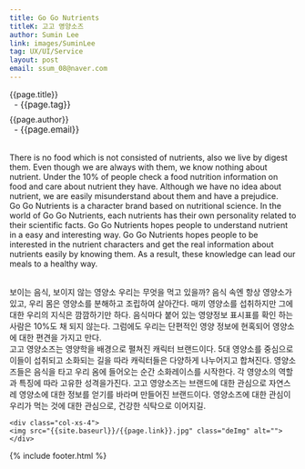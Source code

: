 ```yaml
---
title: Go Go Nutrients
titleK: 고고 영양소즈
author: Sumin Lee
link: images/SuminLee
tag: UX/UI/Service
layout: post
email: ssum_08@naver.com
---	
```


<div class="container">

<div class="deDep">
{{page.title}}<br>
<p style="font-size:15px; margin:0px; padding:0px 0px 0px 8px; margin:0px 0px 8px 0px;">- {{page.tag}}</p>
{{page.author}}<br>
<p style="font-size:15px; margin:0px; padding:0px 0px 0px 8px;">- {{page.email}}</p>
</div>

<br>

<div class="det lato">

<!--영문-->
There is no food which is not consisted of nutrients, also we live by digest them.  Even though we are always with them, we know nothing about nutrient. Under the 10% of people check a food nutrition information on food and care about nutrient they have. Although we have no idea about nutrient, we are easily misunderstand about them and have a prejudice.
<br>
Go Go Nutrients is a character brand based on nutritional science. In the world of Go Go Nutrients, each nutrients has their own personality related to their scientific facts. Go Go Nutrients hopes people to understand nutrient in a easy and interesting way. Go Go Nutrients hopes people to be interested in the nutrient characters and get the real information about nutrients easily by knowing them. As a result, these knowledge can lead our meals to a healthy way.

<!--영문-->

</div>


<div class="noto">
<!--국문-->

<br>
보이는 음식, 보이지 않는 영양소
우리는 무엇을 먹고 있을까? 음식 속엔 항상 영양소가 있고, 우리 몸은 영양소를 분해하고 조립하여 살아간다. 매끼 영양소를 섭취하지만 그에 대한 우리의 지식은 깜깜하기만 하다. 음식마다 붙어 있는 영양정보 표시표를 확인 하는 사람은 10%도 채 되지 않는다. 그럼에도 우리는 단편적인 영양 정보에 현혹되어 영양소에 대한 편견을 가지고 만다.
<br>
고고 영양소즈는 영양학을 배경으로 펼쳐진 캐릭터 브랜드이다. 5대 영양소를 중심으로 이들이 섭취되고 소화되는 길을 따라 캐릭터들은 다양하게 나누어지고 합쳐진다. 영양소즈들은 음식을 타고 우리 옴에 들어오는 순간 소화레이스를 시작한다. 각 영양소의 역할과 특징에 따라 고유한 성격을가진다. 고고 영양소즈는 브랜드에 대한 관심으로 자연스레 영양소에 대한 정보를 얻기를 바라며 만들어진 브랜드이다. 영양소즈에 대한 관심이 우리가 먹는 것에 대한 관심으로, 건강한 식탁으로 이어지길.

<!--국문-->

</div>

<div class="row noto">
	
	<div class="col-xs-4">
	<img src="{{site.baseurl}}/{{page.link}}.jpg" class="deImg" alt=""></div>
	
</div>

	

</div> 

{% include footer.html %}